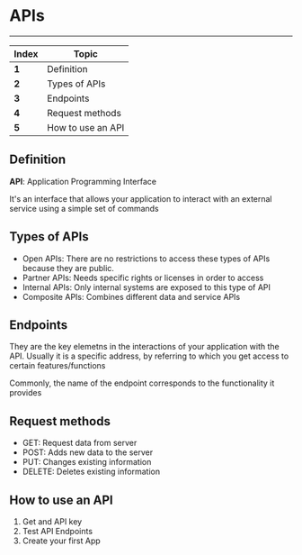 # APIs
___
Index | Topic
--- | ---
**1** | Definition
**2** | Types of APIs
**3** | Endpoints
**4** | Request methods
**5** | How to use an API

## Definition

__API__: Application Programming Interface

It's an interface that allows your application to interact with an external service using a simple set of commands

## Types of APIs

- Open APIs: There are no restrictions to access these types of APIs because they are public.
- Partner APIs: Needs specific rights or licenses in order to access
- Internal APIs: Only internal systems are exposed to this type of API
- Composite APIs: Combines different data and service APIs

## Endpoints

They are the key elemetns in the interactions of your application with the API. 
Usually it is a specific address, by referring to which you get access to certain features/functions

Commonly, the name of the endpoint corresponds to the functionality it provides

## Request methods

- GET: Request data from server
- POST: Adds new data to the server
- PUT: Changes existing information
- DELETE: Deletes existing information

## How to use an API

1. Get and API key
2. Test API Endpoints
3. Create your first App